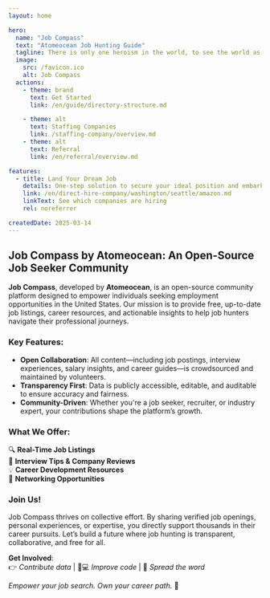 ```yaml
---
layout: home

hero:
  name: "Job Compass"
  text: "Atomeocean Job Hunting Guide"
  tagline: There is only one heroism in the world, to see the world as it is, and to love it.
  image:
    src: /favicon.ico
    alt: Job Compass
  actions:
    - theme: brand
      text: Get Started
      link: /en/guide/directory-structure.md

    - theme: alt
      text: Staffing Companies
      link: /staffing-company/overview.md
    - theme: alt
      text: Referral
      link: /en/referral/overview.md

features:
  - title: Land Your Dream Job
    details: One-step solution to secure your ideal position and embark on a new career journey. Cheers!
    link: /en/direct-hire-company/washington/seattle/amazon.md
    linkText: See which companies are hiring
    rel: noreferrer

createdDate: 2025-03-14
---
```


## Job Compass by Atomeocean: An Open-Source Job Seeker Community

**Job Compass**, developed by **Atomeocean**, is an open-source community platform designed to empower individuals 
seeking employment opportunities in the United States. Our mission is to provide free, up-to-date job listings, career resources, and actionable insights to help job hunters navigate their professional journeys.

### Key Features:
- **Open Collaboration**: All content—including job postings, interview experiences, salary insights, and career guides—is crowdsourced and maintained by volunteers.
- **Transparency First**: Data is publicly accessible, editable, and auditable to ensure accuracy and fairness.
- **Community-Driven**: Whether you're a job seeker, recruiter, or industry expert, your contributions shape the platform’s growth.

### What We Offer:
🔍 **Real-Time Job Listings**  
📝 **Interview Tips & Company Reviews**  
💡 **Career Development Resources**  
🤝 **Networking Opportunities**

### Join Us!
Job Compass thrives on collective effort. By sharing verified job openings, personal experiences, or expertise, you directly support thousands in their career pursuits. Let’s build a future where job hunting is transparent, collaborative, and free for all.

**Get Involved**:  
👉 *Contribute data* | 👩💻 *Improve code* | 📢 *Spread the word*

*Empower your job search. Own your career path.* 🚀
